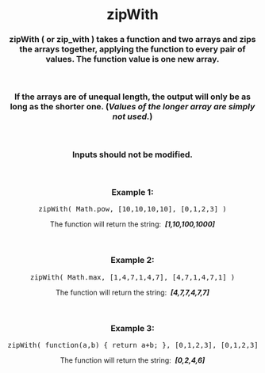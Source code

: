 <div align = "center">

# zipWith

</div>

<div align = "center">

<h3>zipWith ( or zip_with ) takes a function and two arrays and zips the arrays together, applying the function to every pair of values. The function value is one new array.</h3>
<br>

<h3>If the arrays are of unequal length, the output will only be as long as the shorter one.
(<em>Values of the longer array are simply not used.</em>)</h3>
<br>
<h3>Inputs should not be modified.</h3>
<br>
<h3>Example 1:</h3>

<pre>zipWith( Math.pow, [10,10,10,10], [0,1,2,3] )</pre>

<p>The function will return the string: &nbsp;<em><strong>[1,10,100,1000]</strong></em></p>
<br>

<h3>Example 2:</h3>

<pre>zipWith( Math.max, [1,4,7,1,4,7], [4,7,1,4,7,1] )</pre>

<p>The function will return the string: &nbsp;<em><strong>[4,7,7,4,7,7]</strong></em></p>
<br>
<h3>Example 3:</h3>

<pre>zipWith( function(a,b) { return a+b; }, [0,1,2,3], [0,1,2,3] )</pre>

<p>The function will return the string: &nbsp;<em><strong>[0,2,4,6]</strong></em></p>

</div>
